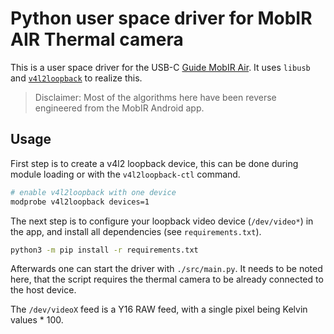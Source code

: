 # Python user space driver for MobIR AIR Thermal camera

This is a user space driver for the USB-C [Guide MobIR Air][mobirair-product-page].
It uses `libusb` and [`v4l2loopback`][v4l2loopback] to realize this.

> Disclaimer: Most of the algorithms here have been reverse engineered from
> the MobIR Android app.


## Usage

First step is to create a v4l2 loopback device, this can be done during module
loading or with the `v4l2loopback-ctl` command.

```bash
# enable v4l2loopback with one device
modprobe v4l2loopback devices=1
```

The next step is to configure your loopback video device (`/dev/video*`) in the app,
and install all dependencies (see `requirements.txt`).

```bash
python3 -m pip install -r requirements.txt
```

Afterwards one can start the driver with `./src/main.py`. It needs to be noted here,
that the script requires the thermal camera to be already connected to the host device.

The `/dev/videoX` feed is a Y16 RAW feed, with a single pixel being Kelvin values *
100.

[mobirair-product-page]: https://www.guideir.com/products/mobileaccessories/mobirair/data_300.html
[v4l2loopback]: https://github.com/umlaeute/v4l2loopback
